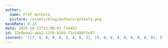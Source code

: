 ```yaml
---
author:
  name: Prof Gotkola
  picture: /assets/blog/authors/gotkola.png
maskRate: 0.23
date: 2025-10-11T13:00:01.734452
id: 32e8eda2-a6a2-11f0-b564-71e1480f5e87
content: '[[7, 1, 8, 9, 0, 3, 4, 6, 2], [5, 0, 6, 4, 0, 0, 0, 8, 9], [9, 4, 3, 6, 2, 8, 5, 1, 7], [1, 8, 7, 0, 0, 9, 6, 5, 4], [0, 5, 9, 8, 4, 0, 2, 7, 3], [4, 3, 2, 0, 7, 6, 8, 9, 1], [3, 6, 1, 0, 8, 4, 9, 2, 0], [0, 0, 4, 1, 6, 5, 7, 0, 8], [8, 0, 5, 3, 0, 2, 1, 4, 0]]'
---
```

